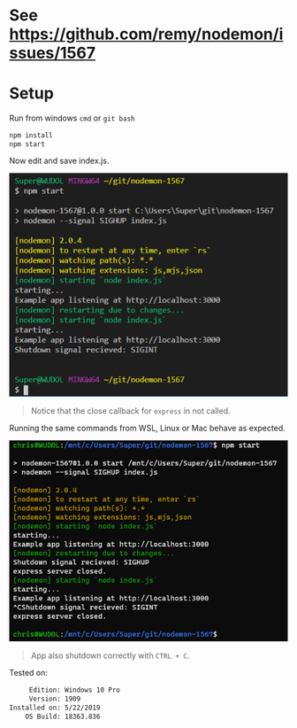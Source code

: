 # See https://github.com/remy/nodemon/issues/1567

# Setup
Run from windows `cmd` or `git bash`


```
npm install
npm start
```
Now edit and save index.js.

![windows](https://github.com/chriswoodle/nodemon-1567/raw/master/windows.png)

> Notice that the close callback for `express` in not called.

Running the same commands from WSL, Linux or Mac behave as expected.

![wsl](https://github.com/chriswoodle/nodemon-1567/raw/master/wsl.png)

> App also shutdown correctly with `CTRL + C`.

Tested on:

```
     Edition: Windows 10 Pro 
     Version: 1909
Installed on: 5/22/2019
    OS Build: 18363.836 
```